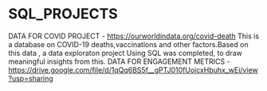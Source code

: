 # SQL_PROJECTS
DATA FOR COVID PROJECT - https://ourworldindata.org/covid-death This is a database on COVID-19 deaths,vaccinations and other factors.Based on this data , a data exploraton project Using SQL was completed, to draw meaningful insights from this.
DATA FOR ENGAGEMENT METRICS - https://drive.google.com/file/d/1qQq6BS5f__gPTJ010fUoicxHbuhx_wEi/view?usp=sharing 
